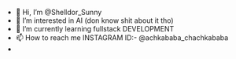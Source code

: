 - 👋 Hi, I’m @Shelldor_Sunny
- 👀 I’m interested in AI (don know shit about it tho)
- 🌱 I’m currently learning fullstack DEVELOPMENT
- 📫 How to reach me INSTAGRAM ID:- @achkababa_chachkababa
- 

<!---
SUNNY-kauhsik/SUNNY-kauhsik is a ✨ special ✨ repository because its `README.md` (this file) appears on your GitHub profile.
You can click the Preview link to take a look at your changes.
--->

